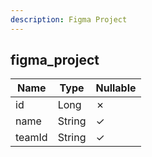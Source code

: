 ```yaml
---
description: Figma Project
---
```

figma_project
-------------

| **Name** | **Type** | **Nullable** |
| -------- | -------- | ------------ |
| id       | Long     | &cross;      |
| name     | String   | &check;      |
| teamId   | String   | &check;      |

